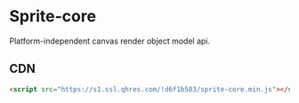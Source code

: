 # Sprite-core

Platform-independent canvas render object model api.

## CDN

```html
<script src="https://s1.ssl.qhres.com/!d6f1b503/sprite-core.min.js"></script>
```
